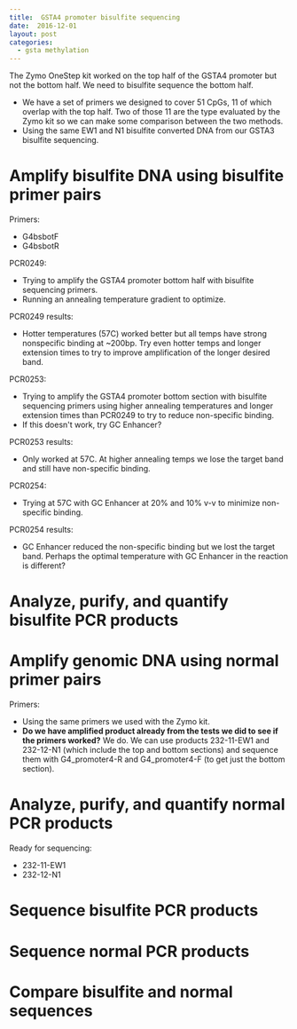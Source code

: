 ```yaml
---
title:  GSTA4 promoter bisulfite sequencing
date:  2016-12-01
layout: post
categories:
  - gsta methylation
---
```

The Zymo OneStep kit worked on the top half of the GSTA4 promoter but not the bottom half. We need to bisulfite sequence the bottom half.
  * We have a set of primers we designed to cover 51 CpGs, 11 of which overlap with the top half. Two of those 11 are the type evaluated by the Zymo kit so we can make some comparison between the two methods.
  * Using the same EW1 and N1 bisulfite converted DNA from our GSTA3 bisulfite sequencing.

# Amplify bisulfite DNA using bisulfite primer pairs

Primers:
  * G4bsbotF
  * G4bsbotR

PCR0249:
  * Trying to amplify the GSTA4 promoter bottom half with bisulfite sequencing primers.
  * Running an annealing temperature gradient to optimize.

PCR0249 results:
  * Hotter temperatures (57C) worked better but all temps have strong nonspecific binding at ~200bp. Try even hotter temps and longer extension times to try to improve amplification of the longer desired band.

PCR0253:
  * Trying to amplify the GSTA4 promoter bottom section with bisulfite sequencing primers using higher annealing temperatures and longer extension times than PCR0249 to try to reduce non-specific binding.
  * If this doesn't work, try GC Enhancer?

PCR0253 results:
  * Only worked at 57C. At higher annealing temps we lose the target band and still have non-specific binding.

PCR0254:
  * Trying at 57C with GC Enhancer at 20% and 10% v-v to minimize non-specific binding.

PCR0254 results:
  * GC Enhancer reduced the non-specific binding but we lost the target band. Perhaps the optimal temperature with GC Enhancer in the reaction is different?

# Analyze, purify, and quantify bisulfite PCR products

# Amplify genomic DNA using normal primer pairs

Primers:
  * Using the same primers we used with the Zymo kit.
  * __Do we have amplified product already from the tests we did to see if the primers worked?__ We do. We can use products 232-11-EW1 and 232-12-N1 (which include the top and bottom sections) and sequence them with G4_promoter4-R and G4_promoter4-F (to get just the bottom section).

# Analyze, purify, and quantify normal PCR products

Ready for sequencing:
  * 232-11-EW1
  * 232-12-N1

# Sequence bisulfite PCR products

# Sequence normal PCR products

# Compare bisulfite and normal sequences
